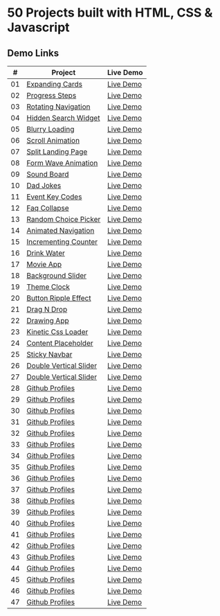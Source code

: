 # 50 Projects built with HTML, CSS & Javascript

## Demo Links

| #   | Project                                                                                                            | Live Demo                                                                                                   |
| --- | ------------------------------------------------------------------------------------------------------------------ | ----------------------------------------------------------------------------------------------------------- |
| 01  | [Expanding Cards](https://github.com/ersinctky/50-projects-html-css-js/tree/main/01-expanding-cards)               | [Live Demo](https://ersinctky.github.io/50-projects-html-css-js/01-expanding-cards/index.html)              |
| 02  | [Progress Steps](https://github.com/ersinctky/50-projects-html-css-js/tree/main/02-progress-steps)                 | [Live Demo](https://ersinctky.github.io/50-projects-html-css-js/02-progress-steps/index.html)               |
| 03  | [Rotating Navigation](https://github.com/ersinctky/50-projects-html-css-js/tree/main/03-rotating-navigation)       | [Live Demo](https://ersinctky.github.io/50-projects-html-css-js/03-rotating-navigation/index.html)          |
| 04  | [Hidden Search Widget](https://github.com/ersinctky/50-projects-html-css-js/tree/main/04-hidden-search-widget)     | [Live Demo](https://ersinctky.github.io/50-projects-html-css-js/04-hidden-search-widget/index.html)         |
| 05  | [Blurry Loading](https://github.com/ersinctky/50-projects-html-css-js/tree/main/05-blurry-loading)                 | [Live Demo](https://ersinctky.github.io/50-projects-html-css-js/05-blurry-loading/index.html)               |
| 06  | [Scroll Animation](https://github.com/ersinctky/50-projects-html-css-js/tree/main/06-scroll-animation)             | [Live Demo](https://ersinctky.github.io/50-projects-html-css-js/06-scroll-animation/index.html)             |
| 07  | [Split Landing Page](https://github.com/ersinctky/50-projects-html-css-js/tree/main/07-split-landing-page)         | [Live Demo](https://ersinctky.github.io/50-projects-html-css-js/07-split-landing-page/index.html)           |
| 08  | [Form Wave Animation](https://github.com/ersinctky/50-projects-html-css-js/tree/main/08-form-wave-animation)       | [Live Demo](https://ersinctky.github.io/50-projects-html-css-js/08-form-wave-animation/index.html)          |
| 09  | [Sound Board](https://github.com/ersinctky/50-projects-html-css-js/tree/main/09-sound-board)                       | [Live Demo](https://ersinctky.github.io/50-projects-html-css-js/09-sound-board/index.html)                  |
| 10  | [Dad Jokes](https://github.com/ersinctky/50-projects-html-css-js/tree/main/10-dad-jokes)                           | [Live Demo](https://ersinctky.github.io/50-projects-html-css-js/10-dad-jokes/index.html)                    |
| 11  | [Event Key Codes](https://github.com/ersinctky/50-projects-html-css-js/tree/main/11-event-key-codes)               | [Live Demo](https://ersinctky.github.io/50-projects-html-css-js/11-event-key-codes/index.html)              |
| 12  | [Faq Collapse](https://github.com/ersinctky/50-projects-html-css-js/tree/main/12-faq-collapse)                     | [Live Demo](https://ersinctky.github.io/50-projects-html-css-js/12-faq-collapse/index.html)                 |
| 13  | [Random Choice Picker](https://github.com/ersinctky/50-projects-html-css-js/tree/main/13-random-choice-picker)     | [Live Demo](https://ersinctky.github.io/50-projects-html-css-js/13-random-choice-picker/index.html)         |
| 14  | [Animated Navigation](https://github.com/ersinctky/50-projects-html-css-js/tree/main/14-animated-navigation)       | [Live Demo](https://ersinctky.github.io/50-projects-html-css-js/14-animated-navigation/index.html)          |
| 15  | [Incrementing Counter](https://github.com/ersinctky/50-projects-html-css-js/tree/main/15-incrementing-counter)     | [Live Demo](https://ersinctky.github.io/50-projects-html-css-js/15-incrementing-counter/index.html)         |
| 16  | [Drink Water](https://github.com/ersinctky/50-projects-html-css-js/tree/main/16-drink-water)                       | [Live Demo](https://ersinctky.github.io/50-projects-html-css-js/16-drink-water/index.html)                  |
| 17  | [Movie App](https://github.com/ersinctky/50-projects-html-css-js/tree/main/17-movie-app)                           | [Live Demo](https://ersinctky.github.io/50-projects-html-css-js/17-movie-app/index.html)                    |
| 18  | [Background Slider](https://github.com/ersinctky/50-projects-html-css-js/tree/main/18-background-slider)           | [Live Demo](https://ersinctky.github.io/50-projects-html-css-js/18-background-slider/index.html)            |
| 19  | [Theme Clock](https://github.com/ersinctky/50-projects-html-css-js/tree/main/19-theme-clock)                       | [Live Demo](https://ersinctky.github.io/50-projects-html-css-js/19-theme-clock/index.html)                  |
| 20  | [Button Ripple Effect](https://github.com/ersinctky/50-projects-html-css-js/tree/main/20-button-ripple-effect)     | [Live Demo](https://ersinctky.github.io/50-projects-html-css-js/20-button-ripple-effect/index.html)         |
| 21  | [Drag N Drop](https://github.com/ersinctky/50-projects-html-css-js/tree/main/21-drag-n-drop)                       | [Live Demo](https://ersinctky.github.io/50-projects-html-css-js/21-drag-n-drop/index.html)                  |
| 22  | [Drawing App](https://github.com/ersinctky/50-projects-html-css-js/tree/main/22-drawing-app)                       | [Live Demo](https://ersinctky.github.io/50-projects-html-css-js/22-drawing-app/index.html)                  |
| 23  | [Kinetic Css Loader](https://github.com/ersinctky/50-projects-html-css-js/tree/main/23-kinetic-css-loader)         | [Live Demo](https://ersinctky.github.io/50-projects-html-css-js/23-kinetic-css-loader/index.html)           |
| 24  | [Content Placeholder](https://github.com/ersinctky/50-projects-html-css-js/tree/main/24-content-placeholder)       | [Live Demo](https://ersinctky.github.io/50-projects-html-css-js/24-content-placeholder/index.html)          |
| 25  | [Sticky Navbar](https://github.com/ersinctky/50-projects-html-css-js/tree/main/25-sticky-navbar)                   | [Live Demo](https://ersinctky.github.io/50-projects-html-css-js/25-sticky-navbar/index.html)                |
| 26  | [Double Vertical Slider](https://github.com/ersinctky/50-projects-html-css-js/tree/main/26-double-vertical-slider) | [Live Demo](https://ersinctky.github.io/50-projects-html-css-js/26-double-vertical-slider/index.html)       |
| 27  | [Double Vertical Slider](https://github.com/ersinctky/50-projects-html-css-js/tree/main/27-toast-notification)     | [Live Demo](https://ersinctky.github.io/50-projects-html-css-js/27-toast-notification/index.html)           |
| 28  | [Github Profiles](https://github.com/ersinctky/50-projects-html-css-js/tree/main/28-github-profiles)               | [Live Demo](https://ersinctky.github.io/50-projects-html-css-js/28-github-profiles/index.html)              |
| 29  | [Github Profiles](https://github.com/ersinctky/50-projects-html-css-js/tree/main/29-double-heart-click)            | [Live Demo](https://ersinctky.github.io/50-projects-html-css-js/29-double-heart-click/index.html)           |
| 30  | [Github Profiles](https://github.com/ersinctky/50-projects-html-css-js/tree/main/30-auto-text-effect)              | [Live Demo](https://ersinctky.github.io/50-projects-html-css-js/30-auto-text-effect/index.html)             |
| 31  | [Github Profiles](https://github.com/ersinctky/50-projects-html-css-js/tree/main/31-password-generator)            | [Live Demo](https://ersinctky.github.io/50-projects-html-css-js/31-password-generator/index.html)           |
| 32  | [Github Profiles](https://github.com/ersinctky/50-projects-html-css-js/tree/main/32-good-cheap-fast-checkboxes)    | [Live Demo](https://ersinctky.github.io/50-projects-html-css-js/32-good-cheap-fast-checkboxes/index.html)   |
| 33  | [Github Profiles](https://github.com/ersinctky/50-projects-html-css-js/tree/main/33-notes-app)                     | [Live Demo](https://ersinctky.github.io/50-projects-html-css-js/33-notes-app/index.html)                    |
| 34  | [Github Profiles](https://github.com/ersinctky/50-projects-html-css-js/tree/main/34-animated-countdown)            | [Live Demo](https://ersinctky.github.io/50-projects-html-css-js/34-animated-countdown/index.html)           |
| 35  | [Github Profiles](https://github.com/ersinctky/50-projects-html-css-js/tree/main/35-image-carousel)                | [Live Demo](https://ersinctky.github.io/50-projects-html-css-js/35-image-carousel/index.html)               |
| 36  | [Github Profiles](https://github.com/ersinctky/50-projects-html-css-js/tree/main/36-hoverboard-effect)             | [Live Demo](https://ersinctky.github.io/50-projects-html-css-js/36-hoverboard-effect/index.html)            |
| 37  | [Github Profiles](https://github.com/ersinctky/50-projects-html-css-js/tree/main/37-pokedex)                       | [Live Demo](https://ersinctky.github.io/50-projects-html-css-js/37-pokedex/index.html)                      |
| 38  | [Github Profiles](https://github.com/ersinctky/50-projects-html-css-js/tree/main/38-mobile-tab-navigation)         | [Live Demo](https://ersinctky.github.io/50-projects-html-css-js/38-mobile-tab-navigation/index.html)        |
| 39  | [Github Profiles](https://github.com/ersinctky/50-projects-html-css-js/tree/main/39-password-strength-background)  | [Live Demo](https://ersinctky.github.io/50-projects-html-css-js/39-password-strength-background/index.html) |
| 40  | [Github Profiles](https://github.com/ersinctky/50-projects-html-css-js/tree/main/40-3d-background-boxes)           | [Live Demo](https://ersinctky.github.io/50-projects-html-css-js/40-3d-background-boxes/index.html)          |
| 41  | [Github Profiles](https://github.com/ersinctky/50-projects-html-css-js/tree/main/41-verify-account-ui)             | [Live Demo](https://ersinctky.github.io/50-projects-html-css-js/41-verify-account-ui/index.html)            |
| 42  | [Github Profiles](https://github.com/ersinctky/50-projects-html-css-js/tree/main/42-live-user-filter)              | [Live Demo](https://ersinctky.github.io/50-projects-html-css-js/42-live-user-filter/index.html)             |
| 43  | [Github Profiles](https://github.com/ersinctky/50-projects-html-css-js/tree/main/43-feedback-ui-design)            | [Live Demo](https://ersinctky.github.io/50-projects-html-css-js/43-feedback-ui-design/index.html)           |
| 44  | [Github Profiles](https://github.com/ersinctky/50-projects-html-css-js/tree/main/44-custom-range-slider)           | [Live Demo](https://ersinctky.github.io/50-projects-html-css-js/44-custom-range-slider/index.html)          |
| 45  | [Github Profiles](https://github.com/ersinctky/50-projects-html-css-js/tree/main/45-netflix-navigation)            | [Live Demo](https://ersinctky.github.io/50-projects-html-css-js/45-netflix-navigation/index.html)           |
| 46  | [Github Profiles](https://github.com/ersinctky/50-projects-html-css-js/tree/main/46-quiz-app)                      | [Live Demo](https://ersinctky.github.io/50-projects-html-css-js/46-quiz-app/index.html)                     |
| 47  | [Github Profiles](https://github.com/ersinctky/50-projects-html-css-js/tree/main/47-testimonial-box-switcher)      | [Live Demo](https://ersinctky.github.io/50-projects-html-css-js/47-testimonial-box-switcher/index.html)     |
